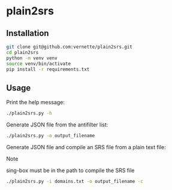 # plain2srs

## Installation

```bash
git clone git@github.com:vernette/plain2srs.git
cd plain2srs
python -m venv venv
source venv/bin/activate
pip install -r requirements.txt
```

## Usage

Print the help message:

```bash
./plain2srs.py -h
```

Generate JSON file from the antifilter list:

```bash
./plain2srs.py -o output_filename
```

Generate JSON file and compile an SRS file from a plain text file:

> [!NOTE]
> sing-box must be in the path to compile the SRS file

```bash
./plain2srs.py -i domains.txt -o output_filename -c
```
